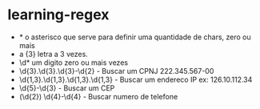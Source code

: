 # learning-regex

- \* o asterisco que serve para definir uma quantidade de chars, zero ou mais
- a {3} letra a 3 vezes.
- \d* um digito zero ou mais vezes
- \d{3}\.\d{3}.\d{3}-\d{2} - Buscar um CPNJ 222.345.567-00
- \d{1,3}\.\d{1,3}\.\d{1,3}\.\d{1,3} - Buscar um endereco IP ex: 126.10.112.34
- \d{5}-\d{3} - Buscar um CEP
- \(\d{2}\) \d{4}-\d{4} - Buscar numero de telefone
